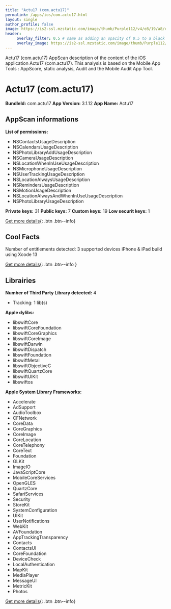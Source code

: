 ```yaml
---
title: "Actu17 (com.actu17)"
permalink: /apps/ios/com.actu17.html
layout: single
author_profile: false
image: https://is2-ssl.mzstatic.com/image/thumb/Purple112/v4/e8/19/a8/e819a828-3ef2-b2b7-3770-6e6a4a143025/AppIcon-0-0-1x_U007emarketing-0-0-0-7-0-0-sRGB-0-0-0-GLES2_U002c0-512MB-85-220-0-0.png/512x512bb.jpg
header: 
     overlay_filter: 0.5 # same as adding an opacity of 0.5 to a black background
     overlay_image: https://is2-ssl.mzstatic.com/image/thumb/Purple112/v4/e8/19/a8/e819a828-3ef2-b2b7-3770-6e6a4a143025/AppIcon-0-0-1x_U007emarketing-0-0-0-7-0-0-sRGB-0-0-0-GLES2_U002c0-512MB-85-220-0-0.png/512x512bb.jpg
---
```

Actu17 (com.actu17) AppScan description of the content of the iOS application Actu17 (com.actu17). This analysis is based on the Mobile App Tools : AppScore, static analysis, Audit and the Mobile Audit App Tool.

# Actu17 (com.actu17)

**BundleId:** com.actu17
**App Version:** 3.1.12
**App Name:** Actu17


## AppScan informations 

**List of permissions:** 
- NSContactsUsageDescription
- NSCalendarsUsageDescription
- NSPhotoLibraryAddUsageDescription
- NSCameraUsageDescription
- NSLocationWhenInUseUsageDescription
- NSMicrophoneUsageDescription
- NSUserTrackingUsageDescription
- NSLocationAlwaysUsageDescription
- NSRemindersUsageDescription
- NSMotionUsageDescription
- NSLocationAlwaysAndWhenInUseUsageDescription
- NSPhotoLibraryUsageDescription
  
  
**Private keys:** 31
**Public keys:** 7
**Custom keys:** 19
**Low securit keys:** 1
  
[Get more details](/pricing.html){: .btn .btn--info}

## Cool Facts

Number of entitlements detected: 3
supported devices iPhone & iPad
build using Xcode 13
  
[Get more details](/pricing.html){: .btn .btn--info }

## Librairies 
**Number of Third Party Library detected:** 4
- Tracking: 1 lib(s)


**Apple dylibs:**
- libswiftCore
- libswiftCoreFoundation
- libswiftCoreGraphics
- libswiftCoreImage
- libswiftDarwin
- libswiftDispatch
- libswiftFoundation
- libswiftMetal
- libswiftObjectiveC
- libswiftQuartzCore
- libswiftUIKit
- libswiftos


**Apple System Library Frameworks:**
- Accelerate
- AdSupport
- AudioToolbox
- CFNetwork
- CoreData
- CoreGraphics
- CoreImage
- CoreLocation
- CoreTelephony
- CoreText
- Foundation
- GLKit
- ImageIO
- JavaScriptCore
- MobileCoreServices
- OpenGLES
- QuartzCore
- SafariServices
- Security
- StoreKit
- SystemConfiguration
- UIKit
- UserNotifications
- WebKit
- AVFoundation
- AppTrackingTransparency
- Contacts
- ContactsUI
- CoreFoundation
- DeviceCheck
- LocalAuthentication
- MapKit
- MediaPlayer
- MessageUI
- MetricKit
- Photos


  
[Get more details](/pricing.html){: .btn .btn--info}

